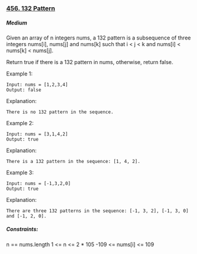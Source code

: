### [456. 132 Pattern](https://leetcode.com/problems/132-pattern/)

##### Medium


Given an array of n integers nums, a 132 pattern is a subsequence of three integers nums[i], nums[j] and nums[k] such that i < j < k and nums[i] < nums[k] < nums[j].

Return true if there is a 132 pattern in nums, otherwise, return false.

 

Example 1:
```JS
Input: nums = [1,2,3,4]
Output: false
```

Explanation: 
```JS
There is no 132 pattern in the sequence.
```


Example 2:
```JS
Input: nums = [3,1,4,2]
Output: true
```

Explanation: 
```JS
There is a 132 pattern in the sequence: [1, 4, 2].
```



Example 3:
```JS
Input: nums = [-1,3,2,0]
Output: true
```

Explanation:
```JS
There are three 132 patterns in the sequence: [-1, 3, 2], [-1, 3, 0] and [-1, 2, 0].
```

##### Constraints:

n == nums.length
1 <= n <= 2 * 105
-109 <= nums[i] <= 109